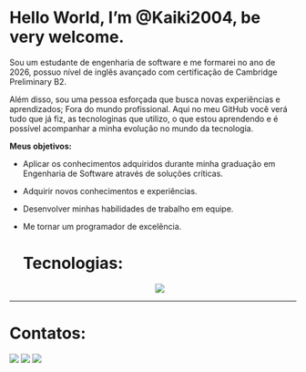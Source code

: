 # Hello World, I’m @Kaiki2004, be very welcome.
Sou um estudante de engenharia de software e me formarei no ano de 2026, possuo nível de inglês avançado com certificação de Cambridge Preliminary B2.

Além disso, sou uma pessoa esforçada que busca novas experiências e aprendizados; Fora do mundo profissional. 
Aqui no meu GitHub você verá tudo que já fiz, as tecnologinas que utilizo, o que estou aprendendo e é possível acompanhar a minha evolução no mundo da tecnologia.


**Meus objetivos:**
-  Aplicar os conhecimentos adquiridos durante minha graduação em Engenharia de Software através de soluções críticas.
- Adquirir novos conhecimentos e experiências.
- Desenvolver minhas habilidades de trabalho em equipe.
- Me tornar um programador de excelência.

  # Tecnologias:
  <div display="inline-block">
    <p align="center">
      <a href="https://skillicons.dev">
        <img src="https://skillicons.dev/icons?i=gcp,git,html,css,javascript,py,mysql,vscode"/>
      </a>
    </p>
 </div>
 <div align="center"></div>
 
----
# Contatos:
<div>
<a href="https://instagram.com/kaiki_20" target="_blank"><img loading="lazy" src="https://img.shields.io/badge/-Instagram-%23E4405F?style=for-the-badge&logo=instagram&logoColor=white" target="_blank"></a>
<a href = "mailto:kaikiandrade64@gmail.com"><img loading="lazy" src="https://img.shields.io/badge/Gmail-D14836?style=for-the-badge&logo=gmail&logoColor=white" target="_blank"></a>
<a href="https://www.linkedin.com/in/kaikiandradeeensoftware/" target="_blank"><img loading="lazy" src="https://img.shields.io/badge/-LinkedIn-%230077B5?style=for-the-badge&logo=linkedin&logoColor=white" target="_blank"></a>   
</div>

<!---
Kaiki2004/Kaiki2004 is a ✨ special ✨ repository because its `README.md` (this file) appears on your GitHub profile.
You can click the Preview link to take a look at your changes.
--->
